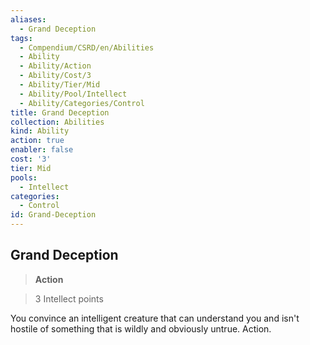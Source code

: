 ```yaml
---
aliases:
  - Grand Deception
tags:
  - Compendium/CSRD/en/Abilities
  - Ability
  - Ability/Action
  - Ability/Cost/3
  - Ability/Tier/Mid
  - Ability/Pool/Intellect
  - Ability/Categories/Control
title: Grand Deception
collection: Abilities
kind: Ability
action: true
enabler: false
cost: '3'
tier: Mid
pools:
  - Intellect
categories:
  - Control
id: Grand-Deception
---
```

## Grand Deception    
>**Action**    
>3 Intellect points  
    
You convince an intelligent creature that can understand you and isn't hostile of something that is wildly and obviously untrue. Action.
